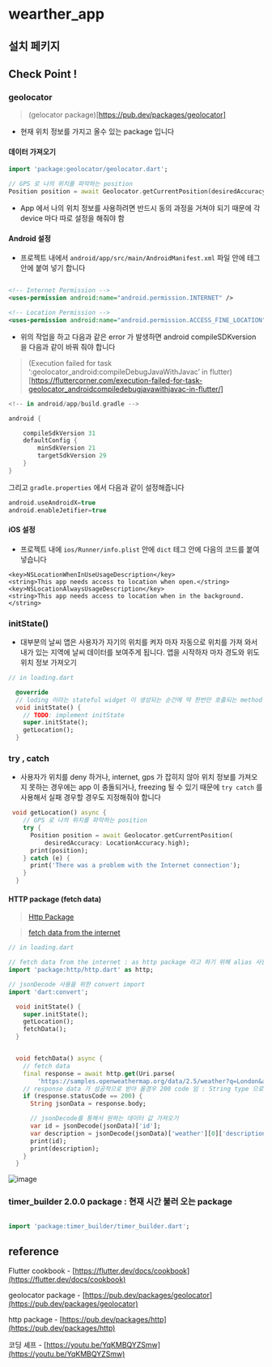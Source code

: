 # wearther_app

## 설치 페키지

## Check Point !

### geolocator

> (gelocator package)[https://pub.dev/packages/geolocator]

- 현재 위치 정보를 가지고 올수 있는 package 입니다

#### 데이터 가져오기

```dart
import 'package:geolocator/geolocator.dart';

// GPS 로 나의 위치를 파악하는 position
Position position = await Geolocator.getCurrentPosition(desiredAccuracy: LocationAccuracy.high);
```

- App 에서 나의 위치 정보를 사용하려면 반드시 동의 과정을 거쳐야 되기 때문에 각 device 마다 따로 설정을 해줘야 함

#### Android 설정

- 프로젝트 내에서 `android/app/src/main/AndroidManifest.xml` 파일 안에 <manifest> 테그 안에 붙여 넣기 합니다

```xml

<!-- Internet Permission -->
<uses-permission android:name="android.permission.INTERNET" />

<!-- Location Permission -->
<uses-permission android:name="android.permission.ACCESS_FINE_LOCATION" />
```

- 위의 작업을 하고 다음과 같은 error 가 발생하면 android compileSDKversion 을 다음과 같이 바꿔 줘야 합니다

> (Execution failed for task ‘:geolocator_android:compileDebugJavaWithJavac’ in flutter)[https://fluttercorner.com/execution-failed-for-task-geolocator_androidcompiledebugjavawithjavac-in-flutter/]

```gradle
<!-- in android/app/build.gradle -->

android {

    compileSdkVersion 31
    defaultConfig {
        minSdkVersion 21
        targetSdkVersion 29
    }
}
```

그리고 `gradle.properties` 에서 다음과 같이 설정해줍니다

```gradle
android.useAndroidX=true
android.enableJetifier=true
```

#### iOS 설정

- 프로젝트 내에 `ios/Runner/info.plist` 안에 `dict` 테그 안에 다음의 코드를 붙여 넣습니다

```plist
<key>NSLocationWhenInUseUsageDescription</key>
<string>This app needs access to location when open.</string>
<key>NSLocationAlwaysUsageDescription</key>
<string>This app needs access to location when in the background.</string>
```

### initState()

- 대부분의 날씨 앱은 사용자가 자기의 위치를 켜자 마자 자동으로 위치를 가져 와서 내가 있는 지역에 날씨 데이터를 보여주게 됩니다. 앱을 시작하자 마자 경도와 위도 위치 정보 가져오기

```dart
// in loading.dart

  @override
  // loding 이라는 stateful widget 이 생성되는 순간에 딱 한번만 호출되는 method
  void initState() {
    // TODO: implement initState
    super.initState();
    getLocation();
  }
```

### try , catch

- 사용자가 위치를 deny 하거나, internet, gps 가 잡히지 않아 위치 정보를 가져오지 못하는 경우에는 app 이 충돌되거나, freezing 될 수 있기 때문에 `try catch` 를 사용해서 실패 경우할 경우도 지정해줘야 합니다

```dart
 void getLocation() async {
    // GPS 로 나의 위치를 파악하는 position
    try {
      Position position = await Geolocator.getCurrentPosition(
          desiredAccuracy: LocationAccuracy.high);
      print(position);
    } catch (e) {
      print('There was a problem with the Internet connection');
    }
  }
```

#### HTTP package (fetch data)

> [Http Package](https://pub.dev/packages/http)

> [fetch data from the internet](https://flutter.dev/docs/cookbook/networking/fetch-data)

```dart
// in loading.dart

// fetch data from the internet : as http package 라고 하기 위해 alias 사용
import 'package:http/http.dart' as http;

// jsonDecode 사용을 위한 convert import
import 'dart:convert';

  void initState() {
    super.initState();
    getLocation();
    fetchData();
  }


  void fetchData() async {
    // fetch data
    final response = await http.get(Uri.parse(
        'https://samples.openweathermap.org/data/2.5/weather?q=London&appid=b1b15e88fa797225412429c1c50c122a1'));
    // response data 가 성공적으로 받아 올경우 200 code 임 : String type 으로 변환
    if (response.statusCode == 200) {
      String jsonData = response.body;

      // jsonDecode를 통해서 원하는 데이터 값 가져오기
      var id = jsonDecode(jsonData)['id'];
      var description = jsonDecode(jsonData)['weather'][0]['description'];
      print(id);
      print(description);
    }
  }
```

![image](https://user-images.githubusercontent.com/28912774/138393987-793b6291-3aea-4fe8-9266-334ac23499d1.png)

### timer_builder 2.0.0 package : 현재 시간 불러 오는 package

```dart

import 'package:timer_builder/timer_builder.dart';

```

## reference

Flutter cookbook - [https://flutter.dev/docs/cookbook](https://flutter.dev/docs/cookbook)

geolocator package - [https://pub.dev/packages/geolocator](https://pub.dev/packages/geolocator)

http package - [https://pub.dev/packages/http](https://pub.dev/packages/http)

코딩 셰프 - [https://youtu.be/YqKMBQYZSmw](https://youtu.be/YqKMBQYZSmw)
